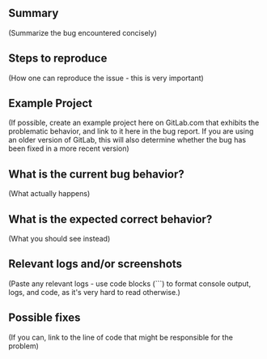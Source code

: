 ## Summary

(Summarize the bug encountered concisely)

## Steps to reproduce

(How one can reproduce the issue - this is very important)

## Example Project

(If possible, create an example project here on GitLab.com that exhibits the problematic
behavior, and link to it here in the bug report.
If you are using an older version of GitLab, this will also determine whether the bug has been fixed
in a more recent version)

## What is the current bug behavior?

(What actually happens)

## What is the expected correct behavior?

(What you should see instead)

## Relevant logs and/or screenshots

(Paste any relevant logs - use code blocks (```) to format console output, logs, and code, as
it's very hard to read otherwise.)

## Possible fixes

(If you can, link to the line of code that might be responsible for the problem)